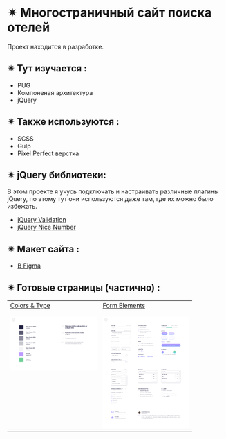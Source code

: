 # ✴︎ Многостраничный сайт поиска отелей

Проект находится в разработке.

## ✴︎ Тут изучается :
- PUG
- Компоненая архитектура
- jQuery

## ✴︎ Также используются :
- SCSS
- Gulp
- Pixel Perfect верстка

## ✴︎ jQuery библиотеки:
В этом проекте я учусь подключать и настраивать различные плагины jQuery, по этому тут они используются даже там, где их можно было избежать.

- [jQuery Validation ](https://jqueryvalidation.org/)
- [jQuery Nice Number](https://www.npmjs.com/package/jquery.nice-number)

## ✴︎ Макет сайта :
- [В Figma](https://www.figma.com/design/7W5R6uxAk0vCVzFZcPVegk/Untitled?t=UA9JdK1Lq5xzQqtc-0)


## ✴︎ Готовые страницы (частично) :
<table>
    <tr valign="top">
        <td>
            <a href='https://mariezin.github.io/Search-For-Hotels/app/pages/colors-&-type.html'>Colors & Type</a><br><br>
            <img src='./pixel-perfect/Colors%26Type.jpg' width='200'>
        </td>
        <td>
            <a href='https://mariezin.github.io/Search-For-Hotels/app/pages/form-elements.html'>Form Elements</a><br><br>
            <img src='./pixel-perfect/FormElements.jpg' width='200'>
        </td>
    </tr>
</table>






